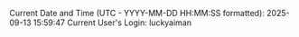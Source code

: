 Current Date and Time (UTC - YYYY-MM-DD HH:MM:SS formatted): 2025-09-13 15:59:47
Current User's Login: luckyaiman
